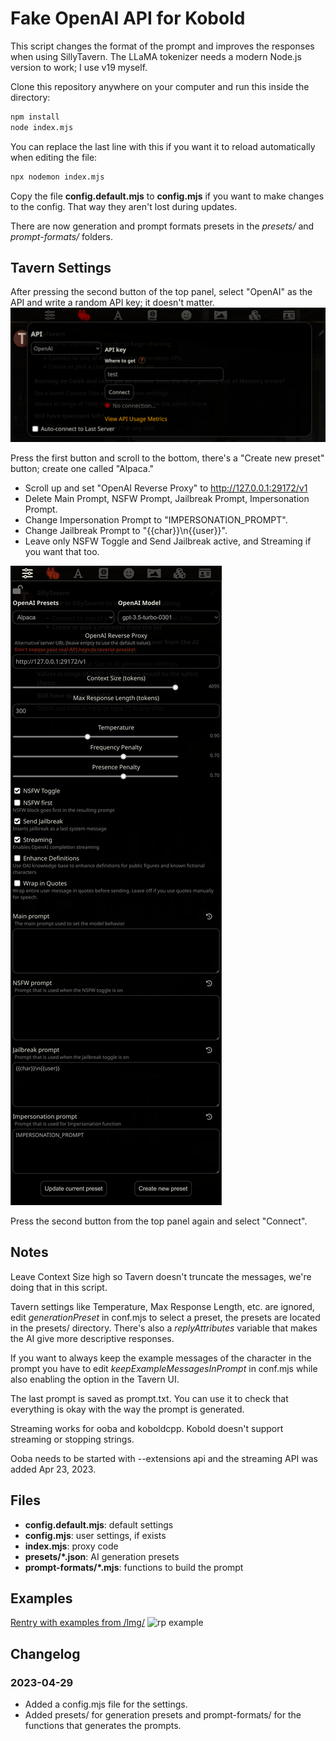 # Fake OpenAI API for Kobold

This script changes the format of the prompt and improves the responses when using SillyTavern. The LLaMA tokenizer needs a modern Node.js version to work; I use v19 myself.

Clone this repository anywhere on your computer and run this inside the directory:

```sh
npm install
node index.mjs
```

You can replace the last line with this if you want it to reload automatically when editing the file:

```sh
npx nodemon index.mjs
```

Copy the file **config.default.mjs** to **config.mjs** if you want to make changes to the config. That way they aren't lost during updates.

There are now generation and prompt formats presets in the _presets/_ and _prompt-formats/_ folders.

## Tavern Settings

After pressing the second button of the top panel, select "OpenAI" as the API and write a random API key; it doesn't matter.
![api connections](./img/api.png)

Press the first button and scroll to the bottom, there's a "Create new preset" button; create one called "Alpaca."

- Scroll up and set "OpenAI Reverse Proxy" to http://127.0.0.1:29172/v1
- Delete Main Prompt, NSFW Prompt, Jailbreak Prompt, Impersonation Prompt.
- Change Impersonation Prompt to "IMPERSONATION_PROMPT".
- Change Jailbreak Prompt to "{{char}}\n{{user}}".
- Leave only NSFW Toggle and Send Jailbreak active, and Streaming if you want that too.

![settings screenshot](./img/settings.png)

Press the second button from the top panel again and select "Connect".

## Notes

Leave Context Size high so Tavern doesn't truncate the messages, we're doing that in this script.

Tavern settings like Temperature, Max Response Length, etc. are ignored, edit _generationPreset_ in conf.mjs to select a preset, the presets are located in the presets/ directory.
There's also a _replyAttributes_ variable that makes the AI give more descriptive responses.

If you want to always keep the example messages of the character in the prompt you have to edit _keepExampleMessagesInPrompt_ in conf.mjs while also enabling the option in the Tavern UI.

The last prompt is saved as prompt.txt. You can use it to check that everything is okay with the way the prompt is generated.

Streaming works for ooba and koboldcpp. Kobold doesn't support streaming or stopping strings.

Ooba needs to be started with --extensions api and the streaming API was added Apr 23, 2023.

## Files

- **config.default.mjs**: default settings
- **config.mjs**: user settings, if exists
- **index.mjs**: proxy code
- **presets/\*.json**: AI generation presets
- **prompt-formats/\*.mjs**: functions to build the prompt

## Examples

[Rentry with examples from /lmg/](https://rentry.org/llama-examples)
![rp example](https://files.catbox.moe/th40hm.png)

## Changelog

### 2023-04-29

- Added a config.mjs file for the settings.
- Added presets/ for generation presets and prompt-formats/ for the functions that generates the prompts.
